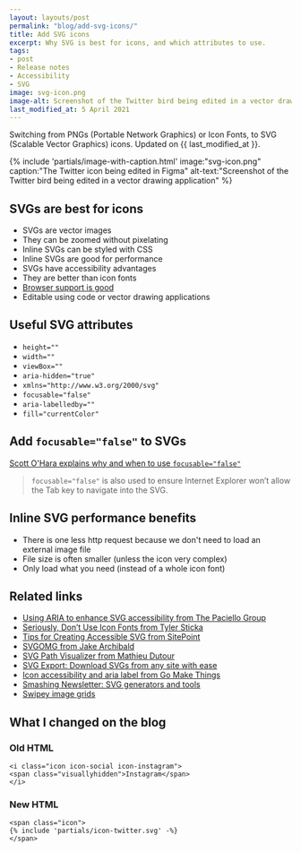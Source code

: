 ```yaml
---
layout: layouts/post
permalink: "blog/add-svg-icons/"
title: Add SVG icons
excerpt: Why SVG is best for icons, and which attributes to use.
tags:
- post
- Release notes
- Accessibility
- SVG
image: svg-icon.png
image-alt: Screenshot of the Twitter bird being edited in a vector drawing application
last_modified_at: 5 April 2021
---
```


Switching from PNGs (Portable Network Graphics) or Icon Fonts, to SVG (Scalable Vector Graphics) icons. Updated on {{ last_modified_at }}.

{%
  include 'partials/image-with-caption.html'
  image:"svg-icon.png"
  caption:"The Twitter icon being edited in Figma"
  alt-text:"Screenshot of the Twitter bird being edited in a vector drawing application"
%}

## SVGs are best for icons

- SVGs are vector images
- They can be zoomed without pixelating
- Inline SVGs can be styled with CSS
- Inline SVGs are good for performance
- SVGs have accessibility advantages
- They are better than icon fonts
- [Browser support is good](https://caniuse.com/#feat=svg-html5)
- Editable using code or vector drawing applications

## Useful SVG attributes

- `height=""`
- `width=""`
- `viewBox=""`
- `aria-hidden="true"`
- `xmlns="http://www.w3.org/2000/svg"`
- `focusable="false"`
- `aria-labelledby=""`
- `fill="currentColor"`

## Add `focusable="false"` to SVGs

[Scott O'Hara explains why and when to use `focusable="false"`](https://www.scottohara.me/blog/2019/05/22/contextual-images-svgs-and-a11y.html#svgs-that-are-decorative)

> `focusable="false"` is also used to ensure Internet Explorer won’t allow the Tab key to navigate into the SVG.

## Inline SVG performance benefits
- There is one less http request because we don't need to load an external image file
- File size is often smaller (unless the icon very complex)
- Only load what you need (instead of a whole icon font)

## Related links

- [Using ARIA to enhance SVG accessibility from The Paciello Group](https://developer.paciellogroup.com/blog/2013/12/using-aria-enhance-svg-accessibility/)
- [Seriously, Don’t Use Icon Fonts from Tyler Sticka](https://cloudfour.com/thinks/seriously-dont-use-icon-fonts/)
- [Tips for Creating Accessible SVG from SitePoint](https://www.sitepoint.com/tips-accessible-svg/)
- [SVGOMG from Jake Archibald](https://jakearchibald.github.io/svgomg/)
- [SVG Path Visualizer from Mathieu Dutour](https://svg-path-visualizer.netlify.app/)
- [SVG Export: Download SVGs from any site with ease](https://svgexport.io/)
- [Icon accessibility and aria label from Go Make Things](https://gomakethings.com/icon-accessibility-and-aria-label/)
- [Smashing Newsletter: SVG generators and tools](https://mailchi.mp/smashingmagazine/smashing-newsletter-294-svg-generators-and-tools)
- [Swipey image grids](https://www.cassie.codes/posts/swipey-image-grids/)

## What I changed on the blog

### Old HTML
```
<i class="icon icon-social icon-instagram">
<span class="visuallyhidden">Instagram</span>
</i>
```

### New HTML
```
<span class="icon">
{% include 'partials/icon-twitter.svg' -%}
</span>
```
